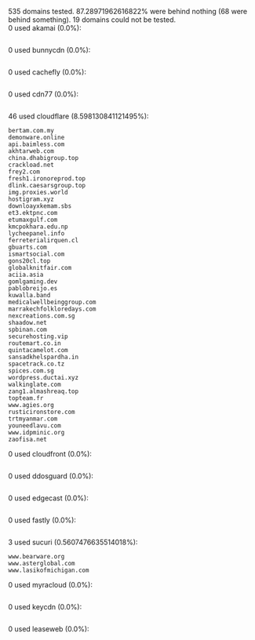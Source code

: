 535 domains tested. 87.28971962616822% were behind nothing (68 were behind something). 19 domains could not be tested.<br>
0 used akamai (0.0%):
```

```

0 used bunnycdn (0.0%):
```

```

0 used cachefly (0.0%):
```

```

0 used cdn77 (0.0%):
```

```

46 used cloudflare (8.598130841121495%):
```
bertam.com.my
demonware.online
api.baimless.com
akhtarweb.com
china.dhabigroup.top
crackload.net
frey2.com
fresh1.ironoreprod.top
dlink.caesarsgroup.top
img.proxies.world
hostigram.xyz
downloayxkemam.sbs
et3.ektpnc.com
etumaxgulf.com
kmcpokhara.edu.np
lycheepanel.info
ferreterialirquen.cl
gbuarts.com
ismartsocial.com
gons20cl.top
globalknitfair.com
aciia.asia
gomlgaming.dev
pablobreijo.es
kuwalla.band
medicalwellbeinggroup.com
marrakechfolkloredays.com
nexcreations.com.sg
shaadow.net
spbinan.com
securehosting.vip
routemart.co.in
quintacamelot.com
sansadkhelspardha.in
spacetrack.co.tz
spices.com.sg
wordpress.ductai.xyz
walkinglate.com
zang1.almashreaq.top
topteam.fr
www.agies.org
rusticironstore.com
trtmyanmar.com
youneedlavu.com
www.idpminic.org
zaofisa.net
```

0 used cloudfront (0.0%):
```

```

0 used ddosguard (0.0%):
```

```

0 used edgecast (0.0%):
```

```

0 used fastly (0.0%):
```

```

3 used sucuri (0.5607476635514018%):
```
www.bearware.org
www.asterglobal.com
www.lasikofmichigan.com
```

0 used myracloud (0.0%):
```

```

0 used keycdn (0.0%):
```

```

0 used leaseweb (0.0%):
```

```
